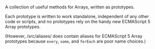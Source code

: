 A collection of useful methods for Arrays, written as prototypes.

Each prototype is written to work standalone, independent of any other code or scripts, and no prototypes rely on the handy new ECMAScript 5 Array prototypes.

(However, /src/aliases/ does contain aliases for ECMAScript 5 Array prototypes because `every`, `some`, and `forEach` are poor name choices.)
